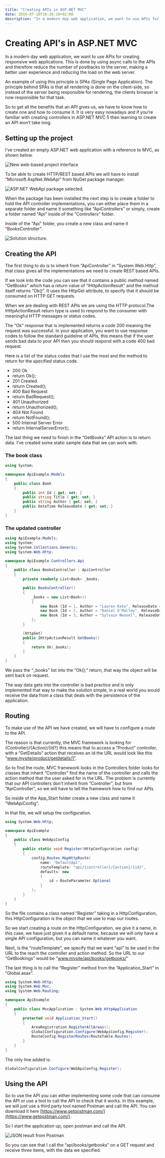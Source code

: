 ```yaml
---
title: "Creating APIs in ASP.NET MVC"
date: 2016-07-10T16:26:19+02:00
description: "In a modern day web application, we want to use APIs for creating responsive web applications. This is done by using async calls to the APIs and therefore reduce the number of postbacks to the server, making a better user experience and reducing the load on the web server."
---
```


# Creating API's in ASP.NET MVC

In a modern day web application, we want to use APIs for creating responsive web applications. This is done by using async calls to the APIs and therefore reduce the number of postbacks to the server, making a better user experience and reducing the load on the web server.

An example of using this principle is SPAs (Single Page Application). The principle behind SPAs is that all rendering is done on the client-side, so instead of the server being responsible for rendering, the clients browser is now responsible for that task.

So to get all the benefits that an API gives us, we have to know how to create one and how to consume it. It is very easy nowadays and if you’re familiar with creating controllers in ASP.NET MVC 5 then learning to create an API won’t take long.

## Setting up the project

I’ve created an empty ASP.NET web application with a reference to MVC, as shown below.

![New web-based project interface](/blogpost/41309160-047a-4183-ae5f-6d819a82ebe3.png)

To be able to create HTTP/REST based APIs we will have to install “Microsoft.AspNet.WebApi” from NuGet package manager.

![ASP.NET WebApi package selected.](/blogpost/7418bb65-a81f-432b-aed7-62104a921813.png)

When the package has been installed the next step is to create a folder to hold the API controller implementations, you can either place them in a separate folder and name it something like “ApiControllers” or simply, create a folder named “Api” inside of the “Controllers” folder.

Inside of the “Api” folder, you create a new class and name it “BooksController”.

![Solution structure.](/blogpost/dc35aa78-accc-4ac0-889b-81e99d09ed87.png)

## Creating the API

The first thing to do is to inherit from “ApiController” in “System.Web.Http”, that class gives all the implementations we need to create REST based APIs.

If we look into the code you can see that it contains a public method named “GetBooks” which has a return value of “IHttpActionResult” and the method itself returns “Ok()”. It uses the HttpGet attribute, to specify that it should be consumed on HTTP GET requests.

When we are dealing with REST APIs we are using the HTTP protocol.The IHttpActionResult return type is used to respond to the consumer with meaningful HTTP messages or status codes.

The “Ok” response that is implemented returns a code 200 meaning the request was successful. In your application, you want to use response codes to follow the standard guideline of APIs, this means that if the user sends bad data to your API then you should respond with a code 400 bad request.

Here is a list of the status codes that I use the most and the method to return for the specified status code.

*   200 Ok
*   return Ok();
*   201 Created
*   return Created();
*   400 Bad Request
*   return BadRequest();
*   401 Unauthorized
*   return Unauthorized();
*   404 Not Found
*   return NotFound();
*   500 Internal Server Error
*   return InternalServerError();

The last thing we need to finish in the “GetBooks” API action is to return data. I’ve created some static sample data that we can work with.

### The book class

```C#
using System;

namespace ApiExample.Models
{
    public class Book
    {
        public int Id { get; set; }
        public string Title { get; set; }
        public string Author { get; set; }
        public DateTime ReleaseDate { get; set; }
    }
}
```

### The updated controller

```C#
using ApiExample.Models;
using System;
using System.Collections.Generic;
using System.Web.Http;

namespace ApiExample.Controllers.Api
{
    public class BooksController : ApiController
    {
        private readonly List<Book> _books;

        public BooksController()
        {
            _books = new List<Book>()
            {
                new Book {Id = 1, Author = "Lauren Kate", ReleaseDate = DateTime.Now, Title = "Torment"},
                new Book {Id = 2, Author = "Daniel O'Malley", ReleaseDate = DateTime.Now, Title = "Stiletto"},
                new Book {Id = 3, Author = "Sylvain Neuvel", ReleaseDate = DateTime.Now, Title = "Sleeping Giants"}
            };
        }

        [HttpGet]
        public IHttpActionResult GetBooks()
        {            
            return Ok(_books);
        }
    }
}
```

We pass the “_books” list into the “Ok();” return, that way the object will be sent back on request.

The way data gets into the controller is bad practice and is only implemented that way to make the solution simple, in a real world you would receive the data from a class that deals with the persistence of the application.

## Routing

To make use of the API we have created, we will have to configure a route to the API.

The reason is that currently, the MVC framework is looking for {Controller}/{Action}/{Id?} this means that to access a “Product” controller, with a “GetDetails” action that receives an Id the URL would look like this “www.mysite/product/getdetails/1”.

So to find the route, MVC framework looks in the Controllers folder looks for classes that inherit  “Controller” find the name of the controller and calls the action method that the user asked for in the URL. The problem is currently that our API controllers don’t inherit from “Controller”, but from “ApiController”, so we will have to tell the framework how to find our APIs.

So inside of the App_Start folder create a new class and name it “WebApiConfig”.

In that file, we will setup the configuration.

```C#
using System.Web.Http;

namespace ApiExample
{
    public class WebApiConfig
    {
        public static void Register(HttpConfiguration config)
        {
            config.Routes.MapHttpRoute(
                name: "DefaultApi",
                routeTemplate: "api/{controller}/{action}/{id}",
                defaults: new
                {
                    id = RouteParameter.Optional
                }
            );
        }
    }
}
```

So the file contains a class named “Register” taking in a HttpConfiguration, this HttpConfiguration is the object that we use to map our routes.

So we start creating a route on the HttpConfiguration, we give it a name, in this case, we have just given it a default name, because we will only have a single API configuration, but you can name it whatever you want.

Next, is the “routeTemplate”, we specify that we want “api”  to be used in the URL to the reach the controller and action method. So the URL to our “GetBookings” would be "www.mysite/api/books/getbooks/"

The last thing is to call the “Register” method from the “Application_Start” in “Global.asax”.

```C#
using System.Web.Http;
using System.Web.Mvc;
using System.Web.Routing;

namespace ApiExample
{
    public class MvcApplication : System.Web.HttpApplication
    {
        protected void Application_Start()
        {
            AreaRegistration.RegisterAllAreas();
            GlobalConfiguration.Configure(WebApiConfig.Register);
            RouteConfig.RegisterRoutes(RouteTable.Routes);
        }
    }
}
```
    
The only line added is:

```C#
GlobalConfiguration.Configure(WebApiConfig.Register);
```

## Using the API

So to use the API you can either implementing some code that can consume the API or use a tool to call the API to check that it works. In this example, we will just use a third party tool named Postman and call the API. You can download it here [https://www.getpostman.com/](https://www.getpostman.com/).

So I start the application up, open postman and call the API.

![JSON result from Postman](/blogpost/8d6dc1bf-39ff-459e-b428-22dfc75728bb.png)

So you can see that I call the “api/books/getbooks” on a GET request and receive three items, with the data we specified.
